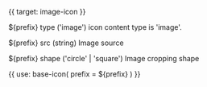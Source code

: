 {{ target: image-icon }}

${prefix} type ('image')
icon content type is 'image'.

${prefix} src (string)
Image source

${prefix} shape ('circle' | 'square')
Image cropping shape

{{ use: base-icon(
    prefix = ${prefix}
) }}